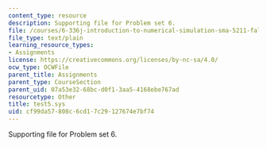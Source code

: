 ```yaml
---
content_type: resource
description: Supporting file for Problem set 6.
file: /courses/6-336j-introduction-to-numerical-simulation-sma-5211-fall-2003/cf99da57808c6cd17c29127674e7bf74_test5.sys
file_type: text/plain
learning_resource_types:
- Assignments
license: https://creativecommons.org/licenses/by-nc-sa/4.0/
ocw_type: OCWFile
parent_title: Assignments
parent_type: CourseSection
parent_uid: 07a53e32-68bc-d0f1-3aa5-4168ebe767ad
resourcetype: Other
title: test5.sys
uid: cf99da57-808c-6cd1-7c29-127674e7bf74
---
```

Supporting file for Problem set 6.